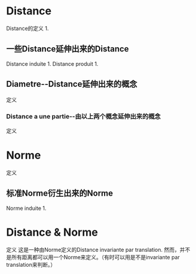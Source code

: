 # Distance
Distance的定义
1.   
## 一些Distance延伸出来的Distance
Distance induite
1. 
Distance produit
1. 
## Diametre--Distance延伸出来的概念
定义
### Distance a une partie--由以上两个概念延伸出来的概念
定义

# Norme
定义
## 标准Norme衍生出来的Norme
Norme induite
1. 

# Distance & Norme
定义
	这是一种由Norme定义的Distance
	invariante par translation.
	然而，并不是所有距离都可以用一个Norme来定义。（有时可以用是不是invariante par translation来判断。）